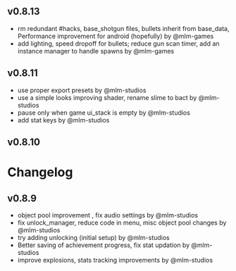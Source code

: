 ## v0.8.13

- rm redundant #hacks, base_shotgun files, bullets inherit from base_data, Performance improvement for android (hopefully) by @mlm-games
- add lighting, speed dropoff for bullets; reduce gun scan timer, add an instance manager to handle spawns by @mlm-games


## v0.8.11

- use proper export presets by @mlm-studios
- use a simple looks improving shader, rename slime to bact by @mlm-studios
- pause only when game ui_stack is empty by @mlm-studios
- add stat keys by @mlm-studios


## v0.8.10




# Changelog

## v0.8.9

- object pool improvement , fix audio settings by @mlm-studios
- fix unlock_manager, reduce code in menu, misc object pool changes by @mlm-studios
- try adding unlocking (initial setup) by @mlm-studios
- Better saving of achievement progress, fix stat updation by @mlm-studios
- improve explosions, stats tracking improvements by @mlm-studios

